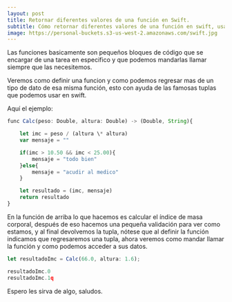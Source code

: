 ```yaml
---
layout: post
title: Retornar diferentes valores de una función en Swift.
subtitle: Cómo retornar diferentes valores de una función en swift, usando tuplas.
image: https://personal-buckets.s3-us-west-2.amazonaws.com/swift.jpg
---
```


Las funciones basicamente son pequeños bloques de código que se encargar de una tarea en especifico y que podemos mandarlas llamar siempre que las necesitemos.

Veremos como definir una funcion y como podemos regresar mas de un tipo de dato de esa misma función, esto con ayuda de las famosas tuplas que podemos usar en swift.

Aquí el ejemplo:

```javascript
func Calc(peso: Double, altura: Double) -> (Double, String){

    let imc = peso / (altura \* altura)
    var mensaje = ""

    if(imc > 10.50 && imc < 25.00){
        mensaje = "todo bien"
    }else{
        mensaje = "acudir al medico"
    }

    let resultado = (imc, mensaje)
    return resultado
}
```

En la función de arriba lo que hacemos es calcular el índice de masa corporal, después de eso hacemos una pequeña validación para ver como estamos, y al final devolvemos la tupla, nótese que al definir la función indicamos que regresaremos una tupla, ahora veremos como mandar llamar la función y como podemos acceder a sus datos.

```javascript
let resultadoImc = Calc(66.0, altura: 1.6);

resultadoImc.0
resultadoImc.1q
```

Espero les sirva de algo, saludos.
